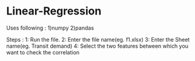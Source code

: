 # Linear-Regression
Uses following :
1)numpy
2)pandas

Steps :
1: Run the file.
2: Enter the file name(eg. f1.xlsx)
3: Enter the Sheet name(eg. Transit demand)
4: Select the two features between which you want to check the correlation
